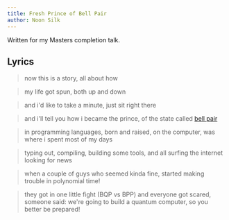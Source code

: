 ```yaml
---
title: Fresh Prince of Bell Pair
author: Noon Silk
---
```


Written for my Masters completion talk.

## Lyrics

> now this is a story, all about how

> my life got spun, both up and down

> and i'd like to take a minute, just sit right there

> and i'll tell you how i became the prince, of the state called [bell pair](http://en.wikipedia.org/wiki/Bell_state)

> in programming languages, born and raised,
>    on the computer, was where i spent most of my days

> typing out, compiling, building some tools,
>    and all surfing the internet looking for news

> when a couple of guys who seemed kinda fine,
>    started making trouble in polynomial time!

> they got in one little fight (BQP vs BPP) and everyone got scared,
>    someone said: we're going to build a quantum computer, so you better be prepared!
